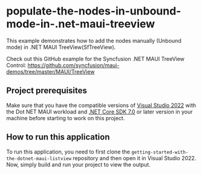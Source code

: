 # populate-the-nodes-in-unbound-mode-in-.net-maui-treeview
This example demonstrates how to add the nodes manually (Unbound mode) in .NET MAUI TreeView(SfTreeView).

Check out this GitHub example for the Syncfusion .NET MAUI TreeView Control: 
https://github.com/syncfusion/maui-demos/tree/master/MAUI/TreeView

## Project prerequisites
Make sure that you have the compatible versions of [Visual Studio 2022](https://visualstudio.microsoft.com/downloads/ ) with the Dot NET MAUI workload and [.NET Core SDK 7.0](https://dotnet.microsoft.com/en-us/download/dotnet/7.0) or later version in your machine before starting to work on this project.

## How to run this application
To run this application, you need to first clone the `getting-started-with-the-dotnet-maui-listview` repository and then open it in Visual Studio 2022. Now, simply build and run your project to view the output.
